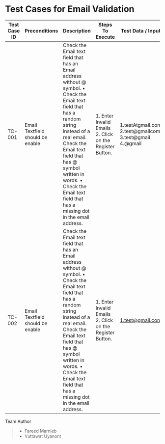 # Test Cases for Email Validation

| Test Case ID | Preconditions | Description | Steps To Execute | Test Data / Input | Expected Results | Post Conditions | Developed |
| ------------ | ------------- | ----------- | ---------------- | ----------------- | ---------------- | --------------- | --------- | 
| TC-001 | Email Textfield should be enable | Check the Email text field that has an Email address without @ symbol.  • Check the Email text field that has a random string instead of a real email. Check the Email text field that has @ symbol written in words.  • Check the Email text field that has a missing dot in the email address. | 1. Enter Invalid Emails 2. Click on the Register Button.  | 1.testAtgmail.com 2.test@gmailcom 3.test@gmail 4.@gmail | It should show the validation message for valid email | |
| TC-002 | Email Textfield should be enable | Check the Email text field that has an Email address without @ symbol.  • Check the Email text field that has a random string instead of a real email. Check the Email text field that has @ symbol written in words.  • Check the Email text field that has a missing dot in the email address. | 1. Enter Invalid Emails 2. Click on the Register Button.  | 1.test@gmail.com | It should not show the validation message for valid email |  |  |




Team Author
> - Fareed Marnleb
> - Vuttawat Uyanont

 
